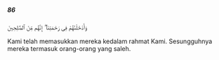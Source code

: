 ##### 86

<span class="ayah">وَأَدْخَلْنَٰهُمْ فِى رَحْمَتِنَآ ۖ إِنَّهُم مِّنَ ٱلصَّٰلِحِينَ</span>

<span class="ayah_translation">Kami telah memasukkan mereka kedalam rahmat Kami. Sesungguhnya mereka termasuk orang-orang yang saleh.</span>
